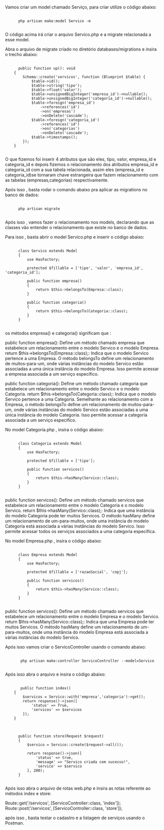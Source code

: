 Vamos criar um model chamado Serviço, para criar utilize o código abaixo:

<pre class="language-php">
  <code class="language-php">
      php artisan make:model Servico -m
  </code>
</pre>

O código acima irá criar o arquivo Servico.php e a migrate relacionada a esse model.

Abra o arquivo de migrate criado no diretório databases/migrations e insira o trecho abaixo:

<pre class="language-php">
  <code class="language-php">
      public function up(): void
    {
        Schema::create('servicos', function (Blueprint $table) {
            $table->id();
            $table->string('tipo');
            $table->float('valor');
            $table->unsignedBigInteger('empresa_id')->nullable();
            $table->unsignedBigInteger('categoria_id')->nullable();
            $table->foreign('empresa_id')
                ->references('id')
                ->on('empresas')
                ->onDelete('cascade');
            $table->foreign('categoria_id')
                ->references('id')
                ->on('categorias')
                ->onDelete('cascade');
            $table->timestamps();
        });
    }
  </code>
</pre>

O que fizemos foi inserir 4 atributos que são eles, tipo, valor, empresa_id e categoria_id e depois fizemos o relacionamento dos atributos
empresa_id e categoria_id com a sua tabela relacionada, assim eles (empresa_id e categoria_id)se tornaram chave estrangeira que fazem relacionamento com
as tabelas (empresas,categorias) respectivamente.

Após isso , basta rodar o comando abaixo pra aplicar as migrations no banco de dados:

 
<pre class="language-php">
  <code class="language-php">
      php artisan migrate
  </code>
</pre>

Após isso , vamos fazer o relacionamento nos models, declarando que as classes vão entender o relacionamento que existe no banco de dados.

Para isso , basta abrir o model Servico.php e inserir o código abaixo:

<pre class="language-php">
  <code class="language-php">
      class Servico extends Model
      {
          use HasFactory;
      
          protected $fillable = ['tipo', 'valor', 'empresa_id', 'categoria_id'];
      
          public function empresa()
          {
              return $this->belongsTo(Empresa::class);
          }
      
          public function categoria()
          {
              return $this->belongsTo(Categoria::class);
          }
      }
  </code>
</pre>

os métodos empresa() e categoria() significam que :

public function empresa(): Define um método chamado empresa que estabelece um relacionamento entre o modelo Servico e o modelo Empresa.
return $this->belongsTo(Empresa::class);: Indica que o modelo Servico pertence a uma Empresa. O método belongsTo define um relacionamento de muitos-para-um, onde várias instâncias do modelo Servico estão associadas a uma única instância do modelo Empresa. Isso permite acessar a empresa associada a um serviço específico.

public function categoria(): Define um método chamado categoria que estabelece um relacionamento entre o modelo Servico e o modelo Categoria.
return $this->belongsTo(Categoria::class);: Indica que o modelo Servico pertence a uma Categoria. Semelhante ao relacionamento com a Empresa, o método belongsTo define um relacionamento de muitos-para-um, onde várias instâncias do modelo Servico estão associadas a uma única instância do modelo Categoria. Isso permite acessar a categoria associada a um serviço específico.

No model Categoria.php , insira o código abaixo:

<pre class="language-php">
  <code class="language-php">
      class Categoria extends Model
      {
          use HasFactory;
      
          protected $fillable = ['tipo'];
      
          public function servicos()
          {
              return $this->hasMany(Servico::class);
          }
      }
  </code>
</pre>

public function servicos(): Define um método chamado servicos que estabelece um relacionamento entre o modelo Categoria e o modelo Servico.
return $this->hasMany(Servico::class);: Indica que uma instância do modelo Categoria pode ter muitos Servicos. O método hasMany define um relacionamento de um-para-muitos, onde uma instância do modelo Categoria está associada a várias instâncias do modelo Servico. Isso permite acessar todos os serviços associados a uma categoria específica.

No model Empresa.php , insira o código abaixo:

<pre class="language-php">
  <code class="language-php">
      class Empresa extends Model
      {
          use HasFactory;
      
          protected $fillable = ['razaoSocial', 'cnpj'];
      
          public function servicos()
          {
              return $this->hasMany(Servico::class);
          }
      }
  </code>
</pre>

public function servicos(): Define um método chamado servicos que estabelece um relacionamento entre o modelo Empresa e o modelo Servico.
return $this->hasMany(Servico::class);: Indica que uma Empresa pode ter muitos Servicos. O método hasMany define um relacionamento de um-para-muitos, onde uma instância do modelo Empresa está associada a várias instâncias do modelo Servico.

Após isso vamos criar o ServicoController usando o comando abaixo:

<pre class="language-php">
  <code class="language-php">
       php artisan make:controller ServicoController --model=Servico
  </code>
</pre>

Após isso abra o arquivo e insira o código abaixo:

<pre class="language-php">
  <code class="language-php">
       public function index()
    {
        $servicos = Servico::with('empresa','categoria')->get();
        return response()->json([
            'status' => True,
            'servicos' => $servicos
        ]);
    }
  </code>
</pre>

<pre class="language-php">
  <code class="language-php">
      public function store(Request $request)
      {
          $servico = Servico::create($request->all());
  
          return response()->json([
              'status' => true,
              'message' => "Servico criada com sucesso!",
              'servico' => $servico
          ], 200);
      }
  </code>
</pre>

Após isso abra o arquivo de rotas web.php e insira as rotas referente ao métodos index e store:



Route::get('/servicos', [ServicoController::class, 'index']);
Route::post('/servicos', [ServicoController::class, 'store']);

após isso , basta testar o cadastro e a listagem de serviços usando o Postman.
